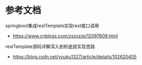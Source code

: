 # 参考文档
springboot集成restTemplate实现rest接口调用 
- https://www.cnblogs.com/zszxz/p/12097609.html

restTemplate源码详解深入剖析底层实现思路
- https://blog.csdn.net/youku1327/article/details/102620405


